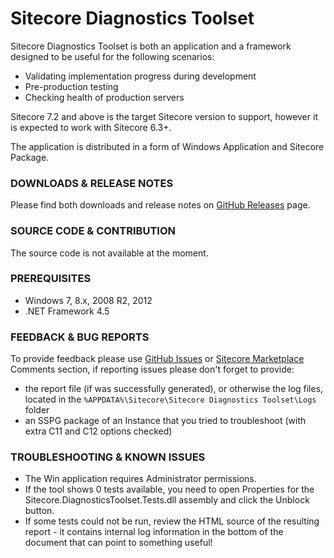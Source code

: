 # Sitecore Diagnostics Toolset

Sitecore Diagnostics Toolset is both an application and a framework designed to be useful for the following scenarios:
- Validating implementation progress during development
- Pre-production testing
- Checking health of production servers

Sitecore 7.2 and above is the target Sitecore version to support, however it is expected to work with Sitecore 6.3+.

The application is distributed in a form of Windows Application and Sitecore Package. 

### DOWNLOADS & RELEASE NOTES

Please find both downloads and release notes on [GitHub Releases](https://github.com/Sitecore/Sitecore-Diagnostics-Toolset/releases) page.

### SOURCE CODE & CONTRIBUTION

The source code is not available at the moment.

### PREREQUISITES

* Windows 7, 8.x, 2008 R2, 2012
* .NET Framework 4.5

### FEEDBACK & BUG REPORTS

To provide feedback please use [GitHub Issues](https://github.com/Sitecore/Sitecore-Diagnostics-Toolset/issues) or [Sitecore Marketplace](https://marketplace.sitecore.net/Modules/Sitecore_Diagnostics_Toolset.aspx) Comments section, if reporting issues please don't forget to provide:

* the report file (if was successfully generated), or otherwise the log files, located in the `%APPDATA%\Sitecore\Sitecore Diagnostics Toolset\Logs` folder
* an SSPG package of an Instance that you tried to troubleshoot (with extra C11 and C12 options checked)

### TROUBLESHOOTING & KNOWN ISSUES

* The Win application requires Administrator permissions.
* If the tool shows 0 tests available, you need to open Properties for the Sitecore.DiagnosticsToolset.Tests.dll assembly and click the Unblock button.
* If some tests could not be run, review the HTML source of the resulting report - it contains internal log information in the bottom of the document that can point to something useful!

